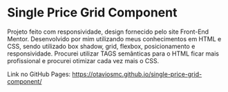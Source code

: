 # Single Price Grid Component
Projeto feito com responsividade, design fornecido pelo site Front-End Mentor. 
Desenvolvido por mim utilizando meus conhecimentos em HTML e CSS, sendo utilizado box shadow, grid, flexbox, posicionamento e responsividade.
Procurei utilizar TAGS semânticas para o HTML ficar mais profissional e procurei otimizar cada vez mais o CSS.

Link no GitHub Pages: https://otaviosmc.github.io/single-price-grid-component/
